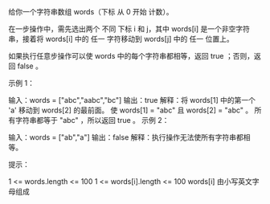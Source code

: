 给你一个字符串数组 words（下标 从 0 开始 计数）。

在一步操作中，需先选出两个 不同 下标 i 和 j，其中 words[i] 是一个非空字符串，接着将 words[i] 中的 任一 字符移动到 words[j] 中的 任一 位置上。

如果执行任意步操作可以使 words 中的每个字符串都相等，返回 true ；否则，返回 false 。

 

示例 1：

输入：words = ["abc","aabc","bc"]
输出：true
解释：将 words[1] 中的第一个 'a' 移动到 words[2] 的最前面。
使 words[1] = "abc" 且 words[2] = "abc" 。
所有字符串都等于 "abc" ，所以返回 true 。
示例 2：

输入：words = ["ab","a"]
输出：false
解释：执行操作无法使所有字符串都相等。
 

提示：

1 <= words.length <= 100
1 <= words[i].length <= 100
words[i] 由小写英文字母组成